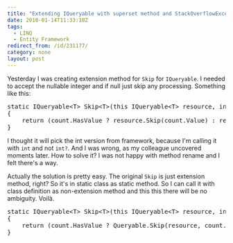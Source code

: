 ```yaml
---
title: "Extending IQueryable with superset method and StackOverflowException"
date: 2010-01-14T11:33:18Z
tags:
  - LINQ
  - Entity Framework
redirect_from: /id/231177/
category: none
layout: post
---
```

Yesterday I was creating extension method for `Skip` for `IQueryable`. I needed to accept the nullable integer and if null just skip any processing. Something like this:

<pre class="brush:csharp">
static IQueryable&lt;T&gt; Skip&lt;T&gt;(this IQueryable&lt;T&gt; resource, int? count)
{
	return (count.HasValue ? resource.Skip(count.Value) : resource);
}
</pre>

I thought it will pick the int version from framework, because I'm calling it with `int` and not `int?`. And I was wrong, as my colleague uncovered moments later. How to solve it? I was not happy with method rename and I felt there's a way.

Actually the solution is pretty easy. The original `Skip` is just extension method, right? So it's in static class as static method. So I can call it with class definition as non-extension method and this this there will be no ambiguity. Voilà.

<pre class="brush:csharp">
static IQueryable&lt;T&gt; Skip&lt;T&gt;(this IQueryable&lt;T&gt; resource, int? count)
{
	return (count.HasValue ? Queryable.Skip(resource, count.Value) : resource);
}
</pre>